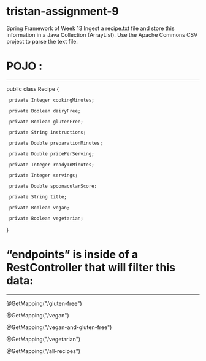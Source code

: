 # tristan-assignment-9
 Spring Framework of Week 13
Ingest a recipe.txt file and store this information in a Java Collection (ArrayList).
Use the Apache Commons CSV project to parse the text file.


# POJO :
********
public class Recipe {

     private Integer cookingMinutes;

     private Boolean dairyFree;

     private Boolean glutenFree;

     private String instructions;

     private Double preparationMinutes;

     private Double pricePerServing;

     private Integer readyInMinutes;

     private Integer servings;

     private Double spoonacularScore;

     private String title;

     private Boolean vegan;

     private Boolean vegetarian;

}


# “endpoints” is inside of a RestController that will filter this data:
********************************************************************

@GetMapping("/gluten-free")

@GetMapping("/vegan")

@GetMapping("/vegan-and-gluten-free")

@GetMapping("/vegetarian")

@GetMapping("/all-recipes")


